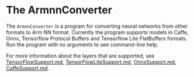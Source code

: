 # The ArmnnConverter

The `ArmnnConverter` is a program for converting neural networks from other formats to Arm NN format.
Currently the program supports models in Caffe, Onnx, Tensorflow Protocol Buffers and Tensorflow Lite FlatBuffers formats. 
Run the program with no arguments to see command-line help.

For more information about the layers that are supported, see [TensorFlowSupport.md](../armnnTfParser/TensorFlowSupport.md),
[TensorFlowLiteSupport.md](../armnnTfLiteParser/TensorFlowLiteSupport.md),
[OnnxSupport.md](../armnnOnnxParser/OnnxSupport.md), [CaffeSupport.md](../armnnCaffeParser/CaffeSupport.md).

